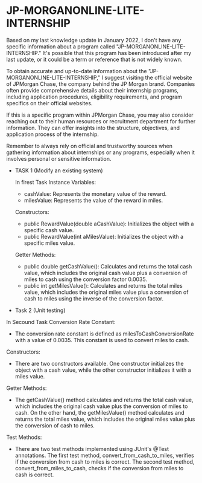 # JP-MORGANONLINE-LITE-INTERNSHIP

Based on my last knowledge update in January 2022, I don't have any specific information about a program called "JP-MORGANONLINE-LITE-INTERNSHIP." It's possible that this program has been introduced after my last update, or it could be a term or reference that is not widely known.

To obtain accurate and up-to-date information about the "JP-MORGANONLINE-LITE-INTERNSHIP," I suggest visiting the official website of JPMorgan Chase, the company behind the JP Morgan brand. Companies often provide comprehensive details about their internship programs, including application procedures, eligibility requirements, and program specifics on their official websites.

If this is a specific program within JPMorgan Chase, you may also consider reaching out to their human resources or recruitment department for further information. They can offer insights into the structure, objectives, and application process of the internship.

Remember to always rely on official and trustworthy sources when gathering information about internships or any programs, especially when it involves personal or sensitive information.

* TASK 1 (Modify an existing system)

    In firest Task
      Instance Variables:
    
    - cashValue: Represents the monetary value of the reward.
    - milesValue: Represents the value of the reward in miles.
    
    Constructors:
    
    - public RewardValue(double aCashValue): Initializes the object with a specific cash value.
    - public RewardValue(int aMilesValue): Initializes the object with a specific miles value.
    
    Getter Methods:
    
    - public double getCashValue(): Calculates and returns the total cash value, which includes the original cash value plus a conversion of miles to cash using the conversion factor 0.0035.
    - public int getMilesValue(): Calculates and returns the total miles value, which includes the original miles value plus a conversion of cash to miles using the inverse of the conversion factor.

* Task 2 (Unit testing)

In Secound Task
 Conversion Rate Constant:

  - The conversion rate constant is defined as milesToCashConversionRate with a value of 0.0035. This constant is used to convert miles to cash.

 Constructors:

  - There are two constructors available. One constructor initializes the object with a cash value, while the other constructor initializes it with a miles value.

 Getter Methods:

  - The getCashValue() method calculates and returns the total cash value, which includes the original cash value plus the conversion of miles to cash. On the other hand, the getMilesValue() method calculates and returns the total miles value, which includes the original miles value plus the conversion of cash to miles.

 Test Methods:

  - There are two test methods implemented using JUnit's @Test annotations. The first test method, convert_from_cash_to_miles, verifies if the conversion from cash to miles is correct. The second test method, convert_from_miles_to_cash, checks if the conversion from miles to cash is correct.
